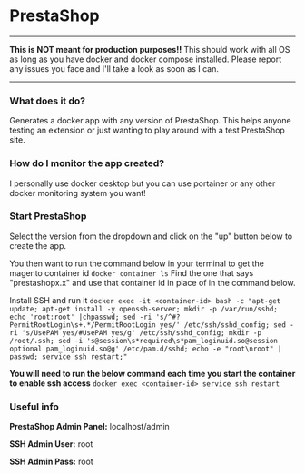 # PrestaShop
------
**This is NOT meant for production purposes!!**
This should work with all OS as long as you have docker and docker compose installed.  Please report any issues you face and I'll take a look as soon as I can.

-------

### What does it do?
Generates a docker app with any version of PrestaShop. This helps anyone testing an extension or just wanting to play around with a test PrestaShop site.

### How do I monitor the app created?
I personally use docker desktop but you can use portainer or any other docker monitoring system you want!

### Start PrestaShop
Select the version from the dropdown and click on the "up" button below to create the app. 

You then want to run the command below in your terminal to get the magento container id
`docker container ls` 
Find the one that says "prestashopx.x" and use that container id in place of <container-id> in the command below.

Install SSH and run it
`docker exec -it <container-id> bash -c "apt-get update; apt-get install -y openssh-server; mkdir -p /var/run/sshd; echo 'root:root' |chpasswd; sed -ri 's/^#?PermitRootLogin\s+.*/PermitRootLogin yes/' /etc/ssh/sshd_config; sed -ri 's/UsePAM yes/#UsePAM yes/g' /etc/ssh/sshd_config; mkdir -p /root/.ssh; sed -i 's@session\s*required\s*pam_loginuid.so@session optional pam_loginuid.so@g' /etc/pam.d/sshd; echo -e "root\nroot" | passwd; service ssh restart;"`


**You will need to run the below command each time you start the container to enable ssh access**
`docker exec <container-id> service ssh restart`

### Useful info
**PrestaShop Admin Panel:** localhost/admin

**SSH Admin User:** root

**SSH Admin Pass:** root